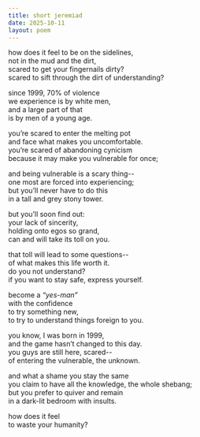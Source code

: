 ```yaml
---
title: short jeremiad
date: 2025-10-11
layout: poem
---
```

how does it feel to be on the sidelines,  
not in the mud and the dirt,  
scared to get your fingernails dirty?  
scared to sift through the dirt of understanding?  

since 1999, 70% of violence  
we experience is by white men,  
and a large part of that  
is by men of a young age.  

you’re scared to enter the melting pot  
and face what makes you uncomfortable.  
you’re scared of abandoning cynicism  
because it may make you vulnerable for once;  

and being vulnerable is a scary thing--  
one most are forced into experiencing;  
but you’ll never have to do this  
in a tall and grey stony tower.  

but you’ll soon find out:   
your lack of sincerity,  
holding onto egos so grand,  
can and will take its toll on you.  

that toll will lead to some questions--  
of what makes this life worth it.  
do you not understand?   
if you want to stay safe, express yourself.  

become a *“yes-man”*  
with the confidence  
to try something new,  
to try to understand things foreign to you.  

you know, I was born in 1999,  
and the game hasn’t changed to this day.  
you guys are still here, scared--  
of entering the vulnerable, the unknown.  

and what a shame you stay the same  
you claim to have all the knowledge, the whole shebang;  
but you prefer to quiver and remain  
in a dark-lit bedroom with insults.  

how does it feel  
to waste your humanity?  
